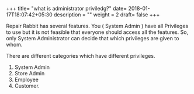 +++
title= "what is administrator priviledg?"
date= 2018-01-17T18:07:42+05:30
description = ""
weight = 2
draft= false
+++

Repair Rabbit has several features. You ( System Admin ) have  all Privileges to use but it is not feasible that everyone should access all the features. So, only System Administrator can decide that which privileges are given to whom.  

There are different categories which have different privileges. 

1. System Admin  
2. Store Admin 
3. Employee  
4. Customer. 

